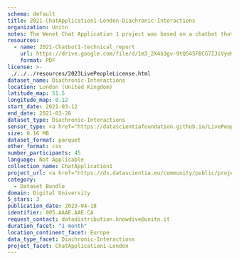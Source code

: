 ```yaml
---
schema: default
title: 2021-ChatApplication1-London-Diachronic-Interactions
organization: Unitn
notes: The Wenet Chat Application 1 project was based on a chatbot that collected questions and answers from university students in Italy, Denmark, Paraguay, the United Kingdom, and Mongolia. It was conducted in March and June 2021 to improve the knowledge about students' lives to promote the design of better and more targeted technology and support tools for students. It was a European Union WeNet Horizon 2020-funded project with the overall goal of developing a diversity-aware, machine-mediated paradigm for social interactions. Data was collected with a Telegram App and the i-Log Application. Some of the data collected included the respondent's career information (department, study course, study year,) and demographics (age, gender'). Questions were sent on the Telegram App and user answers were recorded, the i-Log App recorded sensor data (such as location, accelerometer) from the user device. This data was collected in three phases, the first phase entailed interacting with the Telegram App Ask4Help, and sensor data was also collected during this phase. The second phase involved respondents answering a questionnaire, and in the third phase, they participated in a focus group to provide feedback.
resources:
  - name: 2021-Chatbot1-technical_report
    url: https://drive.google.com/file/d/1m3_2X4b3gv-9tQS45FBCG7IJiVyeHgW3/view?usp=sharing
    format: PDF
license: >-
 ./../../resources/2023LivePeopleLicense.html
dataset_name: Diachronic-Interactions
location: London (United Kingdom)
latitude_map: 51.5
longitude_map: 0.12
start_date: 2021-03-12
end_date: 2021-03-28
dataset_type: Diachronic-Interactions
sensor_type: <a href="https://datascientiafoundation.github.io/LivePeople/datasets/2021-CH1-London-Chat/"> Chat</a>
size: 0.16 MB
dataset_format: parquet
other_format: csv
number_participants: 45
language: Not Applicable
collection_name: ChatApplication1
project_url: <a href="https://ds.datascientia.eu/community/public/projects/7cdeeca4-a7be-4024-93c8-07e4cbea4855">https://ds.datascientia.eu/community/public/projects/7cdeeca4-a7be-4024-93c8-07e4cbea4855</a>
category: 
  - Dataset Bundle
domain: Digital University
5_stars: 3
publication_date: 2023-04-18
identifier: 005.AAAE.AAE.CA
request_contact: datadistribution.knowdive@unitn.it
duration_facet: "1 month"
location_continent_facet: Europe
data_type_facet: Diachronic-Interactions
project_facet: ChatApplication1-London
---
```

